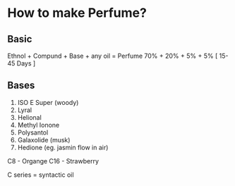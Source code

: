 # How to make Perfume?

## Basic

Ethnol + Compund + Base + any oil = Perfume
70%    + 20%     + 5%   + 5%
[      15-45 Days       ]

## Bases

1. ISO E Super (woody)
2. Lyral
3. Helional
4. Methyl Ionone
5. Polysantol
6. Galaxolide (musk)
7. Hedione (eg. jasmin flow in air)

C8 - Organge
C16 - Strawberry

C series = syntactic oil
